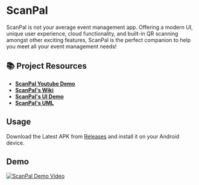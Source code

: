 # ScanPal

ScanPal is not your average event management app. Offering a modern UI, unique user experience, cloud functionality, and built-in QR scanning amongst other exciting features, ScanPal is the perfect companion to help you meet all your event management needs!

## 📚 Project Resources
- **[ScanPal Youtube Demo](https://youtu.be/dmA5Nl-ztyk)**
- **[ScanPal's Wiki](https://github.com/CMPUT301W24T30/ScanPal/wiki)**
- **[ScanPal's UI Demo](https://github.com/CMPUT301W24T30/ScanPal/wiki/App-UI)**
- **[ScanPal's UML](https://github.com/CMPUT301W24T30/ScanPal/wiki/Part-3-UML-Diagram)**

## Usage

Download the Latest APK from [Releases](https://github.com/CMPUT301W24T30/ScanPal/releases) and install it on your Android device.

## Demo

<a href="https://www.youtube.com/watch?v=dmA5Nl-ztyk">
  <img src="https://github.com/CMPUT301W24T30/ScanPal/assets/69805659/f53a523d-fa8b-407c-9fe1-dba28051e76b" alt="ScanPal Demo Video">
</a>
